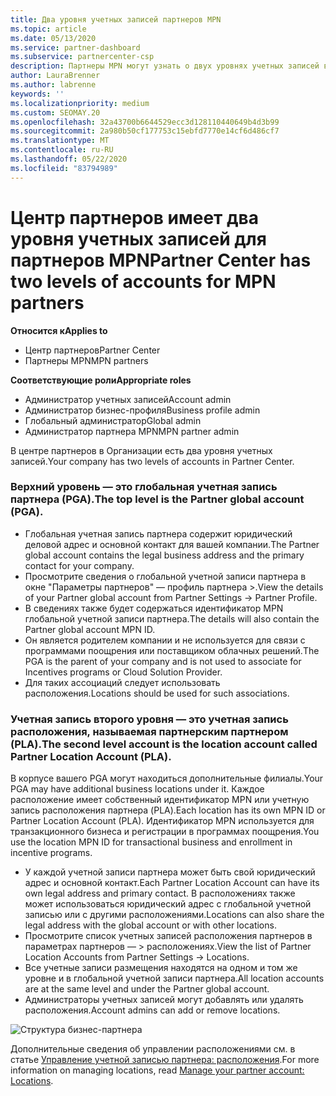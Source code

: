```yaml
---
title: Два уровня учетных записей партнеров MPN
ms.topic: article
ms.date: 05/13/2020
ms.service: partner-dashboard
ms.subservice: partnercenter-csp
description: Партнеры MPN могут узнать о двух уровнях учетных записей в центре партнеров, о глобальной учетной записи партнера (PGA) и учетной записи расположения партнеров (PLA).
author: LauraBrenner
ms.author: labrenne
keywords: ''
ms.localizationpriority: medium
ms.custom: SEOMAY.20
ms.openlocfilehash: 32a43700b6644529ecc3d128110440649b4d3b99
ms.sourcegitcommit: 2a980b50cf177753c15ebfd7770e14cf6d486cf7
ms.translationtype: MT
ms.contentlocale: ru-RU
ms.lasthandoff: 05/22/2020
ms.locfileid: "83794989"
---
```

# <a name="partner-center-has-two-levels-of-accounts-for-mpn-partners"></a><span data-ttu-id="c6ee2-103">Центр партнеров имеет два уровня учетных записей для партнеров MPN</span><span class="sxs-lookup"><span data-stu-id="c6ee2-103">Partner Center has two levels of accounts for MPN partners</span></span>

<span data-ttu-id="c6ee2-104">**Относится к**</span><span class="sxs-lookup"><span data-stu-id="c6ee2-104">**Applies to**</span></span>

- <span data-ttu-id="c6ee2-105">Центр партнеров</span><span class="sxs-lookup"><span data-stu-id="c6ee2-105">Partner Center</span></span>
- <span data-ttu-id="c6ee2-106">Партнеры MPN</span><span class="sxs-lookup"><span data-stu-id="c6ee2-106">MPN partners</span></span>

<span data-ttu-id="c6ee2-107">**Соответствующие роли**</span><span class="sxs-lookup"><span data-stu-id="c6ee2-107">**Appropriate roles**</span></span>

- <span data-ttu-id="c6ee2-108">Администратор учетных записей</span><span class="sxs-lookup"><span data-stu-id="c6ee2-108">Account admin</span></span>
- <span data-ttu-id="c6ee2-109">Администратор бизнес-профиля</span><span class="sxs-lookup"><span data-stu-id="c6ee2-109">Business profile admin</span></span>
- <span data-ttu-id="c6ee2-110">Глобальный администратор</span><span class="sxs-lookup"><span data-stu-id="c6ee2-110">Global admin</span></span>
- <span data-ttu-id="c6ee2-111">Администратор партнера MPN</span><span class="sxs-lookup"><span data-stu-id="c6ee2-111">MPN partner admin</span></span>

<span data-ttu-id="c6ee2-112">В центре партнеров в Организации есть два уровня учетных записей.</span><span class="sxs-lookup"><span data-stu-id="c6ee2-112">Your company has two levels of accounts in Partner Center.</span></span>

### <a name="the-top-level-is-the-partner-global-account-pga"></a><span data-ttu-id="c6ee2-113">Верхний уровень — это глобальная учетная запись партнера (PGA).</span><span class="sxs-lookup"><span data-stu-id="c6ee2-113">The top level is the Partner global account (PGA).</span></span>

- <span data-ttu-id="c6ee2-114">Глобальная учетная запись партнера содержит юридический деловой адрес и основной контакт для вашей компании.</span><span class="sxs-lookup"><span data-stu-id="c6ee2-114">The Partner global account contains the legal business address and the primary contact for your company.</span></span> 
- <span data-ttu-id="c6ee2-115">Просмотрите сведения о глобальной учетной записи партнера в окне "Параметры партнеров" — профиль партнера >.</span><span class="sxs-lookup"><span data-stu-id="c6ee2-115">View the details of your Partner global account from Partner Settings -> Partner Profile.</span></span>
- <span data-ttu-id="c6ee2-116">В сведениях также будет содержаться идентификатор MPN глобальной учетной записи партнера.</span><span class="sxs-lookup"><span data-stu-id="c6ee2-116">The details will also contain the Partner global account MPN ID.</span></span> 
- <span data-ttu-id="c6ee2-117">Он является родителем компании и не используется для связи с программами поощрения или поставщиком облачных решений.</span><span class="sxs-lookup"><span data-stu-id="c6ee2-117">The PGA is the parent of your company and is not used to associate for Incentives programs or Cloud Solution Provider.</span></span> 
- <span data-ttu-id="c6ee2-118">Для таких ассоциаций следует использовать расположения.</span><span class="sxs-lookup"><span data-stu-id="c6ee2-118">Locations should be used for such associations.</span></span>

### <a name="the-second-level-account-is-the-location-account-called-partner-location-account-pla"></a><span data-ttu-id="c6ee2-119">Учетная запись второго уровня — это учетная запись расположения, называемая партнерским партнером (PLA).</span><span class="sxs-lookup"><span data-stu-id="c6ee2-119">The second level account is the location account called Partner Location Account (PLA).</span></span>

<span data-ttu-id="c6ee2-120">В корпусе вашего PGA могут находиться дополнительные филиалы.</span><span class="sxs-lookup"><span data-stu-id="c6ee2-120">Your PGA may have additional business locations under it.</span></span> <span data-ttu-id="c6ee2-121">Каждое расположение имеет собственный идентификатор MPN или учетную запись расположения партнера (PLA).</span><span class="sxs-lookup"><span data-stu-id="c6ee2-121">Each location has its own MPN ID or Partner Location Account (PLA).</span></span> <span data-ttu-id="c6ee2-122">Идентификатор MPN используется для транзакционного бизнеса и регистрации в программах поощрения.</span><span class="sxs-lookup"><span data-stu-id="c6ee2-122">You use the location MPN ID for transactional business and enrollment in incentive programs.</span></span>

- <span data-ttu-id="c6ee2-123">У каждой учетной записи партнера может быть свой юридический адрес и основной контакт.</span><span class="sxs-lookup"><span data-stu-id="c6ee2-123">Each Partner Location Account can have its own legal address and primary contact.</span></span> <span data-ttu-id="c6ee2-124">В расположениях также может использоваться юридический адрес с глобальной учетной записью или с другими расположениями.</span><span class="sxs-lookup"><span data-stu-id="c6ee2-124">Locations can also share the legal address with the global account or with other locations.</span></span>
- <span data-ttu-id="c6ee2-125">Просмотрите список учетных записей расположения партнеров в параметрах партнеров — > расположениях.</span><span class="sxs-lookup"><span data-stu-id="c6ee2-125">View the list of Partner Location Accounts from Partner Settings -> Locations.</span></span>
- <span data-ttu-id="c6ee2-126">Все учетные записи размещения находятся на одном и том же уровне и в глобальной учетной записи партнера.</span><span class="sxs-lookup"><span data-stu-id="c6ee2-126">All location accounts are at the same level and under the Partner global account.</span></span>
- <span data-ttu-id="c6ee2-127">Администраторы учетных записей могут добавлять или удалять расположения.</span><span class="sxs-lookup"><span data-stu-id="c6ee2-127">Account admins can add or remove locations.</span></span>

![Структура бизнес-партнера](images/accountstructure.png)

<span data-ttu-id="c6ee2-129">Дополнительные сведения об управлении расположениями см. в статье [Управление учетной записью партнера: расположения](manage-locations.md).</span><span class="sxs-lookup"><span data-stu-id="c6ee2-129">For more information on managing locations, read [Manage your partner account: Locations](manage-locations.md).</span></span> 




















